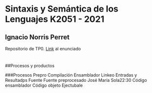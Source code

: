 # Sintaxis y Semántica de los Lenguajes K2051 - 2021
## Ignacio Norris Perret

Repositorio de TP0. [Link](https://josemariasola.github.io/ssl/assignments/2021/Ssl%20Assignments.pdf#page=17) al enunciado
#
##Procesos y productos


###Procesos
Prepro
Compilación
Ensamblador
Linkeo
Entradas y Resultadps
Fuente
Fuente preprocesado
José María Sola22:30
Código ensamblador
Código objeto
Ejectubale